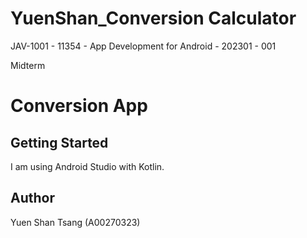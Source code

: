 # YuenShan_Conversion Calculator

JAV-1001 - 11354 - App Development for Android - 202301 - 001

Midterm

# Conversion App


## Getting Started

I am using Android Studio with Kotlin.

## Author
Yuen Shan Tsang (A00270323)
